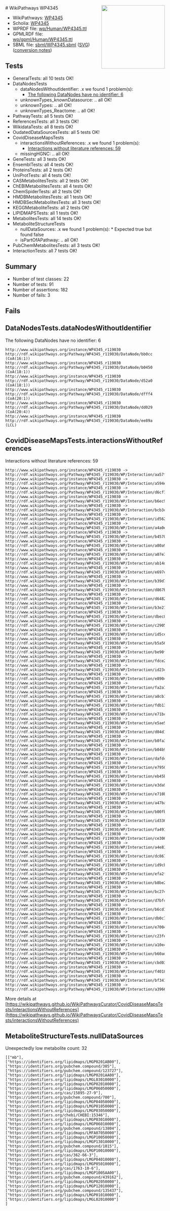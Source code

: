 <img style="float: right; width: 200px" src="logo.png" />
# WikiPathways WP4345

* WikiPathways: [WP4345](https://identifiers.org/wikipathways:WP4345)
* Scholia: [WP4345](https://scholia.toolforge.org/wikipathways/WP4345)
* WPRDF file: [wp/Human/WP4345.ttl](../wp/Human/WP4345.ttl)
* GPMLRDF file: [wp/gpml/Human/WP4345.ttl](../wp/gpml/Human/WP4345.ttl)
* SBML file: [sbml/WP4345.sbml](../sbml/WP4345.sbml) ([SVG](../sbml/WP4345.svg)) ([conversion notes](../sbml/WP4345.txt))

## Tests
* GeneralTests: all 10 tests OK!
* DataNodesTests
    * dataNodesWithoutIdentifier: .x we found 1 problem(s):
        * [The following DataNodes have no identifier: 6](#d2d32fa5)
    * unknownTypes_knownDatasource: .. all OK!
    * unknownTypes: .. all OK!
    * unknownTypes_Reactome: .. all OK!
* PathwayTests: all 5 tests OK!
* ReferencesTests: all 3 tests OK!
* WikidataTests: all 8 tests OK!
* OudatedDataSourcesTests: all 5 tests OK!
* CovidDiseaseMapsTests
    * interactionsWithoutReferences: .x we found 1 problem(s):
        * [Interactions without literature references: 59](#9701cd66)
    * missingHGNC: .. all OK!
* GeneTests: all 3 tests OK!
* EnsemblTests: all 4 tests OK!
* ProteinsTests: all 2 tests OK!
* UniProtTests: all 4 tests OK!
* CASMetabolitesTests: all 2 tests OK!
* ChEBIMetabolitesTests: all 4 tests OK!
* ChemSpiderTests: all 2 tests OK!
* HMDBMetabolitesTests: all 1 tests OK!
* HMDBSecMetabolitesTests: all 3 tests OK!
* KEGGMetaboliteTests: all 2 tests OK!
* LIPIDMAPSTests: all 1 tests OK!
* MetabolitesTests: all 14 tests OK!
* MetaboliteStructureTests
    * nullDataSources: .x we found 1 problem(s):
            * Expected true but found false
    * isPartOfAPathway: .. all OK!
* PubChemMetabolitesTests: all 3 tests OK!
* InteractionTests: all 7 tests OK!


## Summary

* Number of test classes: 22
* Number of tests: 91
* Number of assertions: 182
* Number of fails: 3

## Fails

<a name="d2d32fa5" />

## DataNodesTests.dataNodesWithoutIdentifier

The following DataNodes have no identifier: 6
```
http://www.wikipathways.org/instance/WP4345_r119030 http://rdf.wikipathways.org/Pathway/WP4345_r119030/DataNode/bb0cc (CoA(16:1))
http://www.wikipathways.org/instance/WP4345_r119030 http://rdf.wikipathways.org/Pathway/WP4345_r119030/DataNode/b0450 (CoA(18:1))
http://www.wikipathways.org/instance/WP4345_r119030 http://rdf.wikipathways.org/Pathway/WP4345_r119030/DataNode/d52a0 (CoA(18:1))
http://www.wikipathways.org/instance/WP4345_r119030 http://rdf.wikipathways.org/Pathway/WP4345_r119030/DataNode/dfff4 (CoA(20:1))
http://www.wikipathways.org/instance/WP4345_r119030 http://rdf.wikipathways.org/Pathway/WP4345_r119030/DataNode/dd029 (CoA(20:4))
http://www.wikipathways.org/instance/WP4345_r119030 http://rdf.wikipathways.org/Pathway/WP4345_r119030/DataNode/ee89a (LCL)
```

<a name="9701cd66" />

## CovidDiseaseMapsTests.interactionsWithoutReferences

Interactions without literature references: 59
```
http://www.wikipathways.org/instance/WP4345_r119030 -> http://rdf.wikipathways.org/Pathway/WP4345_r119030/WP/Interaction/aa57f
http://www.wikipathways.org/instance/WP4345_r119030 -> http://rdf.wikipathways.org/Pathway/WP4345_r119030/WP/Interaction/a594e
http://www.wikipathways.org/instance/WP4345_r119030 -> http://rdf.wikipathways.org/Pathway/WP4345_r119030/WP/Interaction/d6cf7
http://www.wikipathways.org/instance/WP4345_r119030 -> http://rdf.wikipathways.org/Pathway/WP4345_r119030/WP/Interaction/b6ec9
http://www.wikipathways.org/instance/WP4345_r119030 -> http://rdf.wikipathways.org/Pathway/WP4345_r119030/WP/Interaction/bcb3c
http://www.wikipathways.org/instance/WP4345_r119030 -> http://rdf.wikipathways.org/Pathway/WP4345_r119030/WP/Interaction/id56263d38
http://www.wikipathways.org/instance/WP4345_r119030 -> http://rdf.wikipathways.org/Pathway/WP4345_r119030/WP/Interaction/a4a0e
http://www.wikipathways.org/instance/WP4345_r119030 -> http://rdf.wikipathways.org/Pathway/WP4345_r119030/WP/Interaction/b4570
http://www.wikipathways.org/instance/WP4345_r119030 -> http://rdf.wikipathways.org/Pathway/WP4345_r119030/WP/Interaction/a80a9
http://www.wikipathways.org/instance/WP4345_r119030 -> http://rdf.wikipathways.org/Pathway/WP4345_r119030/WP/Interaction/a07e3
http://www.wikipathways.org/instance/WP4345_r119030 -> http://rdf.wikipathways.org/Pathway/WP4345_r119030/WP/Interaction/ab14d
http://www.wikipathways.org/instance/WP4345_r119030 -> http://rdf.wikipathways.org/Pathway/WP4345_r119030/WP/Interaction/e697c
http://www.wikipathways.org/instance/WP4345_r119030 -> http://rdf.wikipathways.org/Pathway/WP4345_r119030/WP/Interaction/b39d7
http://www.wikipathways.org/instance/WP4345_r119030 -> http://rdf.wikipathways.org/Pathway/WP4345_r119030/WP/Interaction/d867b
http://www.wikipathways.org/instance/WP4345_r119030 -> http://rdf.wikipathways.org/Pathway/WP4345_r119030/WP/Interaction/d6482
http://www.wikipathways.org/instance/WP4345_r119030 -> http://rdf.wikipathways.org/Pathway/WP4345_r119030/WP/Interaction/b3e27
http://www.wikipathways.org/instance/WP4345_r119030 -> http://rdf.wikipathways.org/Pathway/WP4345_r119030/WP/Interaction/dbec8
http://www.wikipathways.org/instance/WP4345_r119030 -> http://rdf.wikipathways.org/Pathway/WP4345_r119030/WP/Interaction/c2905
http://www.wikipathways.org/instance/WP4345_r119030 -> http://rdf.wikipathways.org/Pathway/WP4345_r119030/WP/Interaction/id5cedd14d
http://www.wikipathways.org/instance/WP4345_r119030 -> http://rdf.wikipathways.org/Pathway/WP4345_r119030/WP/Interaction/b5a56
http://www.wikipathways.org/instance/WP4345_r119030 -> http://rdf.wikipathways.org/Pathway/WP4345_r119030/WP/Interaction/be90f
http://www.wikipathways.org/instance/WP4345_r119030 -> http://rdf.wikipathways.org/Pathway/WP4345_r119030/WP/Interaction/fdce2
http://www.wikipathways.org/instance/WP4345_r119030 -> http://rdf.wikipathways.org/Pathway/WP4345_r119030/WP/Interaction/id23cf0863
http://www.wikipathways.org/instance/WP4345_r119030 -> http://rdf.wikipathways.org/Pathway/WP4345_r119030/WP/Interaction/e8904
http://www.wikipathways.org/instance/WP4345_r119030 -> http://rdf.wikipathways.org/Pathway/WP4345_r119030/WP/Interaction/fa2a7
http://www.wikipathways.org/instance/WP4345_r119030 -> http://rdf.wikipathways.org/Pathway/WP4345_r119030/WP/Interaction/a8cb1
http://www.wikipathways.org/instance/WP4345_r119030 -> http://rdf.wikipathways.org/Pathway/WP4345_r119030/WP/Interaction/fdb13
http://www.wikipathways.org/instance/WP4345_r119030 -> http://rdf.wikipathways.org/Pathway/WP4345_r119030/WP/Interaction/e71bc
http://www.wikipathways.org/instance/WP4345_r119030 -> http://rdf.wikipathways.org/Pathway/WP4345_r119030/WP/Interaction/e5ae5
http://www.wikipathways.org/instance/WP4345_r119030 -> http://rdf.wikipathways.org/Pathway/WP4345_r119030/WP/Interaction/d04d1
http://www.wikipathways.org/instance/WP4345_r119030 -> http://rdf.wikipathways.org/Pathway/WP4345_r119030/WP/Interaction/b0fa3
http://www.wikipathways.org/instance/WP4345_r119030 -> http://rdf.wikipathways.org/Pathway/WP4345_r119030/WP/Interaction/b04b9
http://www.wikipathways.org/instance/WP4345_r119030 -> http://rdf.wikipathways.org/Pathway/WP4345_r119030/WP/Interaction/dafdc
http://www.wikipathways.org/instance/WP4345_r119030 -> http://rdf.wikipathways.org/Pathway/WP4345_r119030/WP/Interaction/e7950
http://www.wikipathways.org/instance/WP4345_r119030 -> http://rdf.wikipathways.org/Pathway/WP4345_r119030/WP/Interaction/eb45b
http://www.wikipathways.org/instance/WP4345_r119030 -> http://rdf.wikipathways.org/Pathway/WP4345_r119030/WP/Interaction/e3da9
http://www.wikipathways.org/instance/WP4345_r119030 -> http://rdf.wikipathways.org/Pathway/WP4345_r119030/WP/Interaction/e710b
http://www.wikipathways.org/instance/WP4345_r119030 -> http://rdf.wikipathways.org/Pathway/WP4345_r119030/WP/Interaction/a47ba
http://www.wikipathways.org/instance/WP4345_r119030 -> http://rdf.wikipathways.org/Pathway/WP4345_r119030/WP/Interaction/b00fb
http://www.wikipathways.org/instance/WP4345_r119030 -> http://rdf.wikipathways.org/Pathway/WP4345_r119030/WP/Interaction/id336c63c6
http://www.wikipathways.org/instance/WP4345_r119030 -> http://rdf.wikipathways.org/Pathway/WP4345_r119030/WP/Interaction/fa491
http://www.wikipathways.org/instance/WP4345_r119030 -> http://rdf.wikipathways.org/Pathway/WP4345_r119030/WP/Interaction/ce306
http://www.wikipathways.org/instance/WP4345_r119030 -> http://rdf.wikipathways.org/Pathway/WP4345_r119030/WP/Interaction/a4e81
http://www.wikipathways.org/instance/WP4345_r119030 -> http://rdf.wikipathways.org/Pathway/WP4345_r119030/WP/Interaction/dc867
http://www.wikipathways.org/instance/WP4345_r119030 -> http://rdf.wikipathways.org/Pathway/WP4345_r119030/WP/Interaction/id9cbda44d
http://www.wikipathways.org/instance/WP4345_r119030 -> http://rdf.wikipathways.org/Pathway/WP4345_r119030/WP/Interaction/efa2f
http://www.wikipathways.org/instance/WP4345_r119030 -> http://rdf.wikipathways.org/Pathway/WP4345_r119030/WP/Interaction/b8be2
http://www.wikipathways.org/instance/WP4345_r119030 -> http://rdf.wikipathways.org/Pathway/WP4345_r119030/WP/Interaction/bc274
http://www.wikipathways.org/instance/WP4345_r119030 -> http://rdf.wikipathways.org/Pathway/WP4345_r119030/WP/Interaction/d7bfc
http://www.wikipathways.org/instance/WP4345_r119030 -> http://rdf.wikipathways.org/Pathway/WP4345_r119030/WP/Interaction/b6cd1
http://www.wikipathways.org/instance/WP4345_r119030 -> http://rdf.wikipathways.org/Pathway/WP4345_r119030/WP/Interaction/db0c7
http://www.wikipathways.org/instance/WP4345_r119030 -> http://rdf.wikipathways.org/Pathway/WP4345_r119030/WP/Interaction/e7004
http://www.wikipathways.org/instance/WP4345_r119030 -> http://rdf.wikipathways.org/Pathway/WP4345_r119030/WP/Interaction/c23fe
http://www.wikipathways.org/instance/WP4345_r119030 -> http://rdf.wikipathways.org/Pathway/WP4345_r119030/WP/Interaction/a10e4
http://www.wikipathways.org/instance/WP4345_r119030 -> http://rdf.wikipathways.org/Pathway/WP4345_r119030/WP/Interaction/b60ad
http://www.wikipathways.org/instance/WP4345_r119030 -> http://rdf.wikipathways.org/Pathway/WP4345_r119030/WP/Interaction/cbd03
http://www.wikipathways.org/instance/WP4345_r119030 -> http://rdf.wikipathways.org/Pathway/WP4345_r119030/WP/Interaction/f4018
http://www.wikipathways.org/instance/WP4345_r119030 -> http://rdf.wikipathways.org/Pathway/WP4345_r119030/WP/Interaction/bf341
http://www.wikipathways.org/instance/WP4345_r119030 -> http://rdf.wikipathways.org/Pathway/WP4345_r119030/WP/Interaction/a3966
```

More details at [https://wikipathways.github.io/WikiPathwaysCurator/CovidDiseaseMapsTests/interactionsWithoutReferences](https://wikipathways.github.io/WikiPathwaysCurator/CovidDiseaseMapsTests/interactionsWithoutReferences)

<a name="919041c9" />

## MetaboliteStructureTests.nullDataSources

Unexpectedly low metabolite count: 32
```
[["mb"],
["https://identifiers.org/lipidmaps/LMGP0201AB00"],
["https://identifiers.org/pubchem.compound/305"],
["https://identifiers.org/pubchem.compound/123727"],
["https://identifiers.org/lipidmaps/LMGP0201AA00"],
["https://identifiers.org/lipidmaps/LMGL03010000"],
["https://identifiers.org/lipidmaps/LMGP02010000"],
["https://identifiers.org/lipidmaps/LMGP06050000"],
["https://identifiers.org/cas/15895-27-9"],
["https://identifiers.org/pubchem.compound/700"],
["https://identifiers.org/lipidmaps/LMGP04050000"],
["https://identifiers.org/lipidmaps/LMGP01050000"],
["https://identifiers.org/lipidmaps/LMGP03050000"],
["https://identifiers.org/chebi/CHEBI:15346"],
["https://identifiers.org/lipidmaps/LMGP03010000"],
["https://identifiers.org/lipidmaps/LMGP06010000"],
["https://identifiers.org/pubchem.compound/13804"],
["https://identifiers.org/lipidmaps/LMFA07050000"],
["https://identifiers.org/lipidmaps/LMGP10050000"],
["https://identifiers.org/lipidmaps/LMGP13010000"],
["https://identifiers.org/pubchem.compound/1015"],
["https://identifiers.org/lipidmaps/LMGP10010000"],
["https://identifiers.org/cas/362-66-3"],
["https://identifiers.org/lipidmaps/LMGP04010000"],
["https://identifiers.org/lipidmaps/LMGP05010000"],
["https://identifiers.org/cas/1763-10-6"],
["https://identifiers.org/lipidmaps/LMGP1005AA00"],
["https://identifiers.org/pubchem.compound/439162"],
["https://identifiers.org/lipidmaps/LMGP02050000"],
["https://identifiers.org/lipidmaps/LMGP12010000"],
["https://identifiers.org/pubchem.compound/135437"],
["https://identifiers.org/lipidmaps/LMGP01010000"],
["https://identifiers.org/lipidmaps/LMGL02010000"]
]
```

